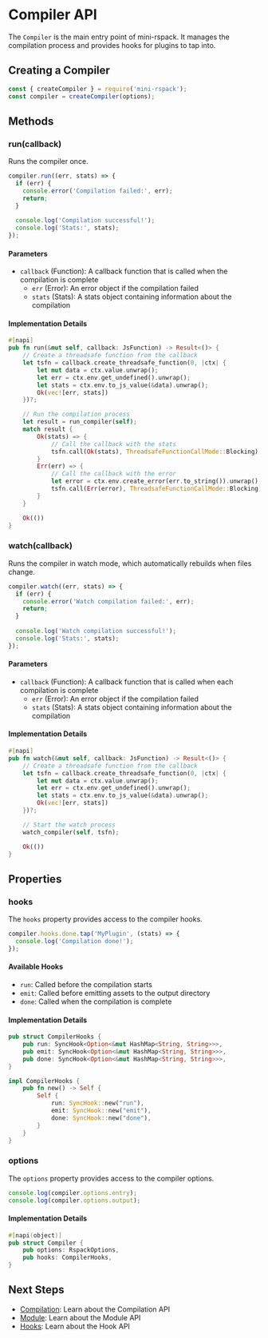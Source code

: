 # Compiler API

The `Compiler` is the main entry point of mini-rspack. It manages the compilation process and provides hooks for plugins to tap into.

## Creating a Compiler

```javascript
const { createCompiler } = require('mini-rspack');
const compiler = createCompiler(options);
```

## Methods

### run(callback)

Runs the compiler once.

```javascript
compiler.run((err, stats) => {
  if (err) {
    console.error('Compilation failed:', err);
    return;
  }
  
  console.log('Compilation successful!');
  console.log('Stats:', stats);
});
```

#### Parameters

- `callback` (Function): A callback function that is called when the compilation is complete
  - `err` (Error): An error object if the compilation failed
  - `stats` (Stats): A stats object containing information about the compilation

#### Implementation Details

```rust
#[napi]
pub fn run(&mut self, callback: JsFunction) -> Result<()> {
    // Create a threadsafe function from the callback
    let tsfn = callback.create_threadsafe_function(0, |ctx| {
        let mut data = ctx.value.unwrap();
        let err = ctx.env.get_undefined().unwrap();
        let stats = ctx.env.to_js_value(&data).unwrap();
        Ok(vec![err, stats])
    })?;

    // Run the compilation process
    let result = run_compiler(self);
    match result {
        Ok(stats) => {
            // Call the callback with the stats
            tsfn.call(Ok(stats), ThreadsafeFunctionCallMode::Blocking);
        }
        Err(err) => {
            // Call the callback with the error
            let error = ctx.env.create_error(err.to_string()).unwrap();
            tsfn.call(Err(error), ThreadsafeFunctionCallMode::Blocking);
        }
    }

    Ok(())
}
```

### watch(callback)

Runs the compiler in watch mode, which automatically rebuilds when files change.

```javascript
compiler.watch((err, stats) => {
  if (err) {
    console.error('Watch compilation failed:', err);
    return;
  }
  
  console.log('Watch compilation successful!');
  console.log('Stats:', stats);
});
```

#### Parameters

- `callback` (Function): A callback function that is called when each compilation is complete
  - `err` (Error): An error object if the compilation failed
  - `stats` (Stats): A stats object containing information about the compilation

#### Implementation Details

```rust
#[napi]
pub fn watch(&mut self, callback: JsFunction) -> Result<()> {
    // Create a threadsafe function from the callback
    let tsfn = callback.create_threadsafe_function(0, |ctx| {
        let mut data = ctx.value.unwrap();
        let err = ctx.env.get_undefined().unwrap();
        let stats = ctx.env.to_js_value(&data).unwrap();
        Ok(vec![err, stats])
    })?;

    // Start the watch process
    watch_compiler(self, tsfn);

    Ok(())
}
```

## Properties

### hooks

The `hooks` property provides access to the compiler hooks.

```javascript
compiler.hooks.done.tap('MyPlugin', (stats) => {
  console.log('Compilation done!');
});
```

#### Available Hooks

- `run`: Called before the compilation starts
- `emit`: Called before emitting assets to the output directory
- `done`: Called when the compilation is complete

#### Implementation Details

```rust
pub struct CompilerHooks {
    pub run: SyncHook<Option<&mut HashMap<String, String>>>,
    pub emit: SyncHook<Option<&mut HashMap<String, String>>>,
    pub done: SyncHook<Option<&mut HashMap<String, String>>>,
}

impl CompilerHooks {
    pub fn new() -> Self {
        Self {
            run: SyncHook::new("run"),
            emit: SyncHook::new("emit"),
            done: SyncHook::new("done"),
        }
    }
}
```

### options

The `options` property provides access to the compiler options.

```javascript
console.log(compiler.options.entry);
console.log(compiler.options.output);
```

#### Implementation Details

```rust
#[napi(object)]
pub struct Compiler {
    pub options: RspackOptions,
    pub hooks: CompilerHooks,
}
```

## Next Steps

- [Compilation](/api/compilation): Learn about the Compilation API
- [Module](/api/module): Learn about the Module API
- [Hooks](/api/hooks): Learn about the Hook API
